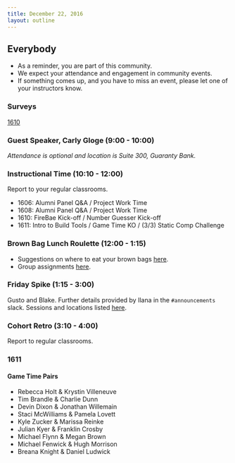 ```yaml
---
title: December 22, 2016
layout: outline
---
```


## Everybody

- As a reminder, you are part of this community.
- We expect your attendance and engagement in community events.
- If something comes up, and you have to miss an event, please let one of your instructors know.

### Surveys

[1610](https://goo.gl/forms/SqMpyxUa5ZqAQjoV2)

### Guest Speaker, Carly Gloge (9:00 - 10:00)
*Attendance is optional and location is Suite 300, Guaranty Bank.*  

### Instructional Time (10:10 - 12:00)
Report to your regular classrooms.

* 1606: Alumni Panel Q&A / Project Work Time
* 1608: Alumni Panel Q&A / Project Work Time
* 1610: FireBae Kick-off / Number Guesser Kick-off
* 1611: Intro to Build Tools / Game Time KO / (3/3) Static Comp Challenge

### Brown Bag Lunch Roulette (12:00 - 1:15)

* Suggestions on where to eat your brown bags [here](http://goo.gl/mHcSpv).
* Group assignments [here](https://github.com/turingschool/interdisciplinary-planning/blob/master/groups/20161216.markdown).

### Friday Spike (1:15 - 3:00)
Gusto and Blake. Further details provided by Ilana in the `#announcements` slack. Sessions and locations listed [here](https://docs.google.com/spreadsheets/d/1K5JRLoSOHwv4SqE3B6uuXNFuZ9chn3Xop_9fpB9Wyh4/edit?usp=sharing).

### Cohort Retro (3:10 - 4:00)
Report to regular classrooms.

### 1611

#### Game Time Pairs

  * Rebecca Holt & Krystin Villeneuve
  * Tim Brandle & Charlie Dunn
  * Devin Dixon & Jonathan Willemain
  * Staci McWilliams & Pamela Lovett
  * Kyle Zucker & Marissa Reinke
  * Julian Kyer & Franklin Crosby
  * Michael Flynn & Megan Brown
  * Michael Fenwick & Hugh Morrison
  * Breana Knight & Daniel Ludwick
